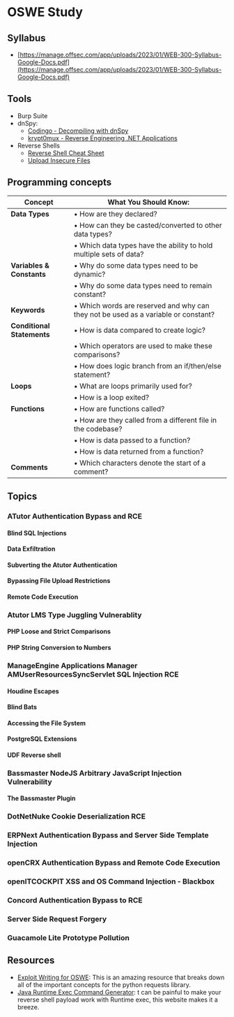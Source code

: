 # OSWE Study

## Syllabus

- [https://manage.offsec.com/app/uploads/2023/01/WEB-300-Syllabus-Google-Docs.pdf](https://manage.offsec.com/app/uploads/2023/01/WEB-300-Syllabus-Google-Docs.pdf)

## Tools

- Burp Suite
- dnSpy:
  - [Codingo - Decompiling with dnSpy](https://codingo.io/reverse-engineering/ctf/2017/07/25/Decompiling-CSharp-By-Example-with-Cracknet.html)
  - [krypt0mux - Reverse Engineering .NET Applications](https://www.youtube.com/watch?v=_HvqI3Bsgfs)
- Reverse Shells
  - [Reverse Shell Cheat Sheet](https://highon.coffee/blog/reverse-shell-cheat-sheet/)
  - [Upload Insecure Files](https://github.com/swisskyrepo/PayloadsAllTheThings/tree/master/Upload%20Insecure%20Files)

## Programming concepts

| Concept                    | What You Should Know:                                                              |
| -------------------------- | ---------------------------------------------------------------------------------- |
| **Data Types**             | • How are they declared?                                                           |
|                            | • How can they be casted/converted to other data types?                            |
|                            | • Which data types have the ability to hold multiple sets of data?                 |
| **Variables & Constants**  | • Why do some data types need to be dynamic?                                       |
|                            | • Why do some data types need to remain constant?                                  |
| **Keywords**               | • Which words are reserved and why can they not be used as a variable or constant? |
| **Conditional Statements** | • How is data compared to create logic?                                            |
|                            | • Which operators are used to make these comparisons?                              |
|                            | • How does logic branch from an if/then/else statement?                            |
| **Loops**                  | • What are loops primarily used for?                                               |
|                            | • How is a loop exited?                                                            |
| **Functions**              | • How are functions called?                                                        |
|                            | • How are they called from a different file in the codebase?                       |
|                            | • How is data passed to a function?                                                |
|                            | • How is data returned from a function?                                            |
| **Comments**               | • Which characters denote the start of a comment?                                  |

## Topics

### ATutor Authentication Bypass and RCE

#### Blind SQL Injections

#### Data Exfiltration

#### Subverting the Atutor Authentication

#### Bypassing File Upload Restrictions

#### Remote Code Execution

### Atutor LMS Type Juggling Vulnerablity

#### PHP Loose and Strict Comparisons

#### PHP String Conversion to Numbers

### ManageEngine Applications Manager AMUserResourcesSyncServlet SQL Injection RCE

#### Houdine Escapes

#### Blind Bats

#### Accessing the File System

#### PostgreSQL Extensions

#### UDF Reverse shell

### Bassmaster NodeJS Arbitrary JavaScript Injection Vulnerability

#### The Bassmaster Plugin

### DotNetNuke Cookie Deserialization RCE

### ERPNext Authentication Bypass and Server Side Template Injection

### openCRX Authentication Bypass and Remote Code Execution

### openITCOCKPIT XSS and OS Command Injection - Blackbox

### Concord Authentication Bypass to RCE

### Server Side Request Forgery

### Guacamole Lite Prototype Pollution

## Resources

- [Exploit Writing for OSWE](https://github.com/rizemon/exploit-writing-for-oswe): This is an amazing resource that breaks down all of the important concepts for the python requests library.
- [Java Runtime Exec Command Generator](https://ares-x.com/tools/runtime-exec/): t can be painful to make your reverse shell payload work with Runtime exec, this website makes it a breeze.

